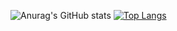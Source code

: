 ![Anurag's GitHub stats](https://github-readme-stats.vercel.app/api?username=Avril-Cui&theme=blue-green&show_icons=true)
[![Top Langs](https://github-readme-stats.vercel.app/api/top-langs/?username=Avril-Cui)](https://github.com/anuraghazra/github-readme-stats)
